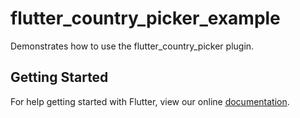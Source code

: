 # flutter_country_picker_example

Demonstrates how to use the flutter_country_picker plugin.

## Getting Started

For help getting started with Flutter, view our online
[documentation](https://pub.dartlang.org/documentation/flutter_country_picker/latest/).
